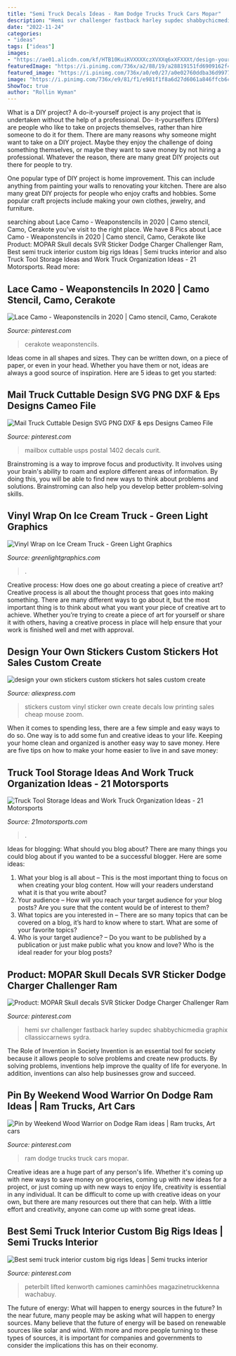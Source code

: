 ```yaml
---
title: "Semi Truck Decals Ideas - Ram Dodge Trucks Truck Cars Mopar"
description: "Hemi svr challenger fastback harley supdec shabbychicmedia graphix cllassiccarnews sydra"
date: "2022-11-24"
categories:
- "ideas"
tags: ["ideas"]
images:
- "https://ae01.alicdn.com/kf/HTB10KuiKVXXXXczXVXXq6xXFXXXt/design-your-own-stickers-custom-stickers-hot-sales-custom-create-stickers-low-price-custom-sticker-printing.jpg"
featuredImage: "https://i.pinimg.com/736x/a2/88/19/a28819151fd6909162f4f1db6c7f1370.jpg"
featured_image: "https://i.pinimg.com/736x/a0/e0/27/a0e02760ddba36d997779acf542b4b39.jpg"
image: "https://i.pinimg.com/736x/e9/81/f1/e981f1f8a6d27d6061a846ffcb6c1cdd.jpg"
ShowToc: true
author: "Rollin Wyman"
---
```



What is a DIY project?
A do-it-yourself project is any project that is undertaken without the help of a professional. Do- it-yourselfers (DIYers) are people who like to take on projects themselves, rather than hire someone to do it for them.
There are many reasons why someone might want to take on a DIY project. Maybe they enjoy the challenge of doing something themselves, or maybe they want to save money by not hiring a professional. Whatever the reason, there are many great DIY projects out there for people to try.

One popular type of DIY project is home improvement. This can include anything from painting your walls to renovating your kitchen. There are also many great DIY projects for people who enjoy crafts and hobbies. Some popular craft projects include making your own clothes, jewelry, and furniture.

	

		
searching about Lace Camo - Weaponstencils in 2020 | Camo stencil, Camo, Cerakote you've visit to the right place. We have 8 Pics about Lace Camo - Weaponstencils in 2020 | Camo stencil, Camo, Cerakote like Product: MOPAR Skull decals SVR Sticker Dodge Charger Challenger Ram, Best semi truck interior custom big rigs Ideas | Semi trucks interior and also Truck Tool Storage Ideas and Work Truck Organization Ideas - 21 Motorsports. Read more:
		
    
## Lace Camo - Weaponstencils In 2020 | Camo Stencil, Camo, Cerakote

<img loading=lazy src="https://i.pinimg.com/736x/e9/81/f1/e981f1f8a6d27d6061a846ffcb6c1cdd.jpg" onerror="this.onerror=null;this.src='https://tse2.mm.bing.net/th?id=OIP.9LdAQR4Z4MoQlKqc8moURgHaHa&amp;pid=15.1';" alt="Lace Camo - Weaponstencils in 2020 | Camo stencil, Camo, Cerakote">

_Source: pinterest.com_

>cerakote weaponstencils. 

	

Ideas come in all shapes and sizes. They can be written down, on a piece of paper, or even in your head. Whether you have them or not, ideas are always a good source of inspiration. Here are 5 ideas to get you started: 

    
## Mail Truck Cuttable Design SVG PNG DXF &amp; Eps Designs Cameo File

<img loading=lazy src="https://i.pinimg.com/736x/3f/08/6d/3f086da17cb4a37e9c98ef70c4ef5c66.jpg" onerror="this.onerror=null;this.src='https://tse1.mm.bing.net/th?id=OIP.r6egAdQt3jNsJL6iY-jhagHaHa&amp;pid=15.1';" alt="Mail Truck Cuttable Design SVG PNG DXF &amp; eps Designs Cameo File">

_Source: pinterest.com_

>mailbox cuttable usps postal 1402 decals curit. 

	

Brainstroming is a way to improve focus and productivity. It involves using your brain's ability to roam and explore different areas of information. By doing this, you will be able to find new ways to think about problems and solutions. Brainstroming can also help you develop better problem-solving skills.

    
## Vinyl Wrap On Ice Cream Truck - Green Light Graphics

<img loading=lazy src="https://greenlightgraphics.com/wp-content/uploads/2020/05/IMG_5174.jpeg" onerror="this.onerror=null;this.src='https://tse1.mm.bing.net/th?id=OIP.c84df4EfJT2iJt-3dpZ-nAHaFj&amp;pid=15.1';" alt="Vinyl Wrap on Ice Cream Truck - Green Light Graphics">

_Source: greenlightgraphics.com_

>. 

	

Creative process: How does one go about creating a piece of creative art?
Creative process is all about the thought process that goes into making something. There are many different ways to go about it, but the most important thing is to think about what you want your piece of creative art to achieve. Whether you’re trying to create a piece of art for yourself or share it with others, having a creative process in place will help ensure that your work is finished well and met with approval.

    
## Design Your Own Stickers Custom Stickers Hot Sales Custom Create

<img loading=lazy src="https://ae01.alicdn.com/kf/HTB10KuiKVXXXXczXVXXq6xXFXXXt/design-your-own-stickers-custom-stickers-hot-sales-custom-create-stickers-low-price-custom-sticker-printing.jpg" onerror="this.onerror=null;this.src='https://tse2.mm.bing.net/th?id=OIP.LR68dSaT_pI6nkrMZdpkhQHaHa&amp;pid=15.1';" alt="design your own stickers custom stickers hot sales custom create">

_Source: aliexpress.com_

>stickers custom vinyl sticker own create decals low printing sales cheap mouse zoom. 

	

When it comes to spending less, there are a few simple and easy ways to do so. One way is to add some fun and creative ideas to your life. Keeping your home clean and organized is another easy way to save money. Here are five tips on how to make your home easier to live in and save money: 

    
## Truck Tool Storage Ideas And Work Truck Organization Ideas - 21 Motorsports

<img loading=lazy src="https://cdn11.bigcommerce.com/s-p90q79depi/product_images/uploaded_images/uws-toolbox-1000x563.jpg" onerror="this.onerror=null;this.src='https://tse4.mm.bing.net/th?id=OIP.E8wqCbMGIsZyuI-shNbB7wHaEK&amp;pid=15.1';" alt="Truck Tool Storage Ideas and Work Truck Organization Ideas - 21 Motorsports">

_Source: 21motorsports.com_

>. 

	

Ideas for blogging: What should you blog about?
There are many things you could blog about if you wanted to be a successful blogger. Here are some ideas: 
1) What your blog is all about – This is the most important thing to focus on when creating your blog content. How will your readers understand what it is that you write about? 
2) Your audience – How will you reach your target audience for your blog posts? Are you sure that the content would be of interest to them? 
3) What topics are you interested in – There are so many topics that can be covered on a blog, it’s hard to know where to start. What are some of your favorite topics? 
4) Who is your target audience? – Do you want to be published by a publication or just make public what you know and love? Who is the ideal reader for your blog posts?

    
## Product: MOPAR Skull Decals SVR Sticker Dodge Charger Challenger Ram

<img loading=lazy src="https://i.pinimg.com/736x/a0/e0/27/a0e02760ddba36d997779acf542b4b39.jpg" onerror="this.onerror=null;this.src='https://tse3.mm.bing.net/th?id=OIP.UdgVJDcPmzy2NpAc7uk2SgHaLI&amp;pid=15.1';" alt="Product: MOPAR Skull decals SVR Sticker Dodge Charger Challenger Ram">

_Source: pinterest.com_

>hemi svr challenger fastback harley supdec shabbychicmedia graphix cllassiccarnews sydra. 

	

The Role of Invention in Society
Invention is an essential tool for society because it allows people to solve problems and create new products. By solving problems, inventions help improve the quality of life for everyone. In addition, inventions can also help businesses grow and succeed.

    
## Pin By Weekend Wood Warrior On Dodge Ram Ideas | Ram Trucks, Art Cars

<img loading=lazy src="https://i.pinimg.com/736x/a2/88/19/a28819151fd6909162f4f1db6c7f1370.jpg" onerror="this.onerror=null;this.src='https://tse1.mm.bing.net/th?id=OIP.Rc57tq9zsl5GZKiZGkfSWQEZDe&amp;pid=15.1';" alt="Pin by Weekend Wood Warrior on Dodge Ram ideas | Ram trucks, Art cars">

_Source: pinterest.com_

>ram dodge trucks truck cars mopar. 

	

Creative ideas are a huge part of any person's life. Whether it's coming up with new ways to save money on groceries, coming up with new ideas for a project, or just coming up with new ways to enjoy life, creativity is essential in any individual. It can be difficult to come up with creative ideas on your own, but there are many resources out there that can help. With a little effort and creativity, anyone can come up with some great ideas.

    
## Best Semi Truck Interior Custom Big Rigs Ideas | Semi Trucks Interior

<img loading=lazy src="https://i.pinimg.com/736x/19/1f/bf/191fbf17562fcf0ec465274b63304c2a.jpg" onerror="this.onerror=null;this.src='https://tse2.mm.bing.net/th?id=OIP.5vXoDpyc4BOxN64Icx-cIQAAAA&amp;pid=15.1';" alt="Best semi truck interior custom big rigs Ideas | Semi trucks interior">

_Source: pinterest.com_

>peterbilt lifted kenworth camiones caminhões magazinetruckkenna wachabuy. 

	

The future of energy: What will happen to energy sources in the future?
In the near future, many people may be asking what will happen to energy sources. Many believe that the future of energy will be based on renewable sources like solar and wind. With more and more people turning to these types of sources, it is important for companies and governments to consider the implications this has on their economy.

